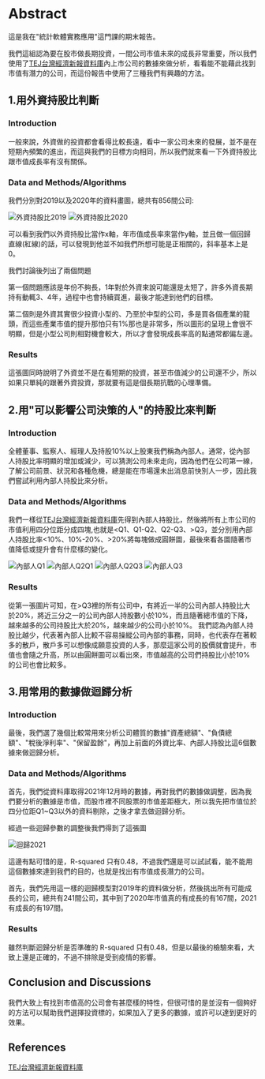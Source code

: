# Abstract

這是我在"統計軟體實務應用"這門課的期末報告。

我們這組認為要在股市做長期投資，一間公司市值未來的成長非常重要，所以我們使用了[TEJ台灣經濟新報資料庫](http://schplus.tej.com.tw/)內上市公司的數據來做分析，看看能不能藉此找到市值有潛力的公司，而這份報告中使用了三種我們有興趣的方法。

## 1.用外資持股比判斷

### Introduction

一般來說，外資做的投資都會看得比較長遠，看中一家公司未來的發展，並不是在短期內頻繁的進出，而這與我們的目標方向相同，所以我們就來看一下外資持股比跟市值成長率有沒有關係。

### Data and Methods/Algorithms

我們分別對2019以及2020年的資料畫圖，總共有856間公司:

![外資持股比2019](https://user-images.githubusercontent.com/108454425/180811661-504eaf36-f974-4dd4-aabe-4905acf3301f.png)
![外資持股比2020](https://user-images.githubusercontent.com/108454425/180811696-663e25a6-4df4-424d-a9f9-ed49da1af5a5.png)

可以看到我們以外資持股比當作x軸，年市值成長率來當作y軸，並且做一個回歸直線(紅線)的話，可以發現到他並不如我們所想可能是正相關的，斜率基本上是0。

我們討論後列出了兩個問題

第一個問題應該是年份不夠長，1年對於外資來說可能還是太短了，許多外資長期持有動輒3、4年，過程中也會持續買進，最後才能達到他們的目標。

第二個則是外資其實很少投資小型的、乃至於中型的公司，多是買各個產業的龍頭，而這些產業市值的提升那怕只有1%那也是非常多，所以圖形的呈現上會很不明顯，但是小型公司則相對機會較大，所以才會發現成長率高的點通常都偏左邊。

### Results

這張圖同時說明了外資並不是在看短期的投資，甚至市值減少的公司還不少，所以如果只單純的跟著外資投資，那就要有這是個長期抗戰的心理準備。

## 2.用"可以影響公司決策的人"的持股比來判斷

### Introduction

全體董事、監察人、經理人及持股10%以上股東我們稱為內部人。通常，從內部人持股比率明顯的增加或減少，可以猜測公司未來走向，因為他們在公司第一線，了解公司前景、狀況和各種危機，總是能在市場還未出消息前快別人一步，因此我們嘗試利用內部人持股比來分析。

### Data and Methods/Algorithms

我們一樣從[TEJ台灣經濟新報資料庫](http://schplus.tej.com.tw/)先得到內部人持股比，然後將所有上市公司的市值利用四分位距分成四塊,也就是<Q1、Q1-Q2、Q2-Q3、>Q3，並分別用內部人持股比率<10%、10%-20%、>20%將每塊做成圓餅圖，最後來看各圖隨著市值降低或提升會有什麼樣的變化。

![內部人Q1](https://user-images.githubusercontent.com/108454425/178749322-93414a29-e8cb-47d9-a45a-0a75263b1cbd.png)
![內部人Q2Q1](https://user-images.githubusercontent.com/108454425/178749344-c1248e01-d4e2-4c92-b358-815157e6e7f2.png)
![內部人Q2Q3](https://user-images.githubusercontent.com/108454425/178749429-06160419-ea5d-4899-b7f8-62b5ebe2a6ba.png)
![內部人Q3](https://user-images.githubusercontent.com/108454425/178749446-ec3959cf-8713-4045-8d01-1a62ee86e2f5.png)

### Results

從第一張圖片可知，在>Q3裡的所有公司中，有將近一半的公司內部人持股比大於20%，將近三分之一的公司內部人持股數小於10%，而且隨著總市值的下降，越來越多的公司持股比大於20%，越來越少的公司小於10%。
我們認為內部人持股比越少，代表著內部人比較不容易操縱公司內部的事務，同時，也代表存在著較多的散戶，散戶多可以想像成願意投資的人多，那麼這家公司的股價就會提升，市值也會隨之升高，所以由圓餅圖可以看出來，市值越高的公司們持股比小於10%的公司也會比較多。

## 3.用常用的數據做迴歸分析

### Introduction

最後，我們選了幾個比較常用來分析公司體質的數據"資產總額"、"負債總額"、"稅後淨利率"、"保留盈餘"，再加上前面的外資比率、內部人持股比這6個數據來做迴歸分析。

### Data and Methods/Algorithms

首先，我們從資料庫取得2021年12月時的數據，再對我們的數據做調整，因為我們要分析的數據是市值，而股市裡不同股票的市值差距極大，所以我先把市值位於四分位距Q1~Q3以外的資料剔除，之後才拿去做迴歸分析。

經過一些迴歸參數的調整後我們得到了這張圖

![迴歸2021](https://user-images.githubusercontent.com/108454425/180463083-e74befbc-6a7a-4d35-afc1-250d9e1078d1.png)

這邊有點可惜的是，R-squared 只有0.48，不過我們還是可以試試看，能不能用這個數據來達到我們的目的，也就是找出有市值成長潛力的公司。

首先，我們先用這一樣的迴歸模型對2019年的資料做分析，然後挑出所有可能成長的公司，總共有241間公司，其中到了2020年市值真的有成長的有167間，2021有成長的有197間。

### Results

雖然判斷迴歸分析是否準確的 R-squared 只有0.48，但是以最後的檢驗來看，大致上還是正確的，不過不排除是受到疫情的影響。

## Conclusion and Discussions

我們大致上有找到市值高的公司會有甚麼樣的特性，但很可惜的是並沒有一個夠好的方法可以幫助我們選擇投資標的，如果加入了更多的數據，或許可以達到更好的效果。

## References

[TEJ台灣經濟新報資料庫](http://schplus.tej.com.tw/)
